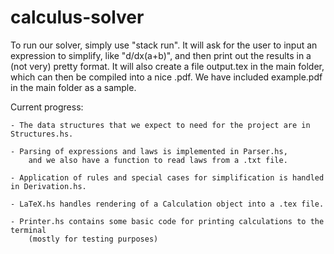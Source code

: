 # calculus-solver

To run our solver, simply use "stack run". It will ask for the user to input an expression to simplify,
    like "d/dx(a+b)", and then print out the results in a (not very) pretty format.
    It will also create a file output.tex in the main folder, which can then be compiled into a nice .pdf.
    We have included example.pdf in the main folder as a sample.


Current progress:

    - The data structures that we expect to need for the project are in Structures.hs.

    - Parsing of expressions and laws is implemented in Parser.hs, 
        and we also have a function to read laws from a .txt file.

    - Application of rules and special cases for simplification is handled in Derivation.hs.

    - LaTeX.hs handles rendering of a Calculation object into a .tex file.

    - Printer.hs contains some basic code for printing calculations to the terminal
        (mostly for testing purposes)

